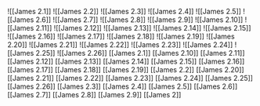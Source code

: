 ![[James 2.1]]
![[James 2.2]]
![[James 2.3]]
![[James 2.4]]
![[James 2.5]]
![[James 2.6]]
![[James 2.7]]
![[James 2.8]]
![[James 2.9]]
![[James 2.10]]
![[James 2.11]]
![[James 2.12]]
![[James 2.13]]
![[James 2.14]]
![[James 2.15]]
![[James 2.16]]
![[James 2.17]]
![[James 2.18]]
![[James 2.19]]
![[James 2.20]]
![[James 2.21]]
![[James 2.22]]
![[James 2.23]]
![[James 2.24]]
![[James 2.25]]
![[James 2.26]]
[[James 2.1]]
[[James 2.10]]
[[James 2.11]]
[[James 2.12]]
[[James 2.13]]
[[James 2.14]]
[[James 2.15]]
[[James 2.16]]
[[James 2.17]]
[[James 2.18]]
[[James 2.19]]
[[James 2.2]]
[[James 2.20]]
[[James 2.21]]
[[James 2.22]]
[[James 2.23]]
[[James 2.24]]
[[James 2.25]]
[[James 2.26]]
[[James 2.3]]
[[James 2.4]]
[[James 2.5]]
[[James 2.6]]
[[James 2.7]]
[[James 2.8]]
[[James 2.9]]
[[James 2]]
